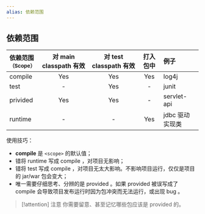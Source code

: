```yaml
---
alias: 依赖范围 
---
```


## 依赖范围 

| 依赖范围<br><small>（Scope）</small> | 对 main classpath 有效 | 对 test classpath 有效| 打入包中 | 例子 |
| :------- | :-: | :-: | :-: | :---- |
| compile  | Yes | Yes | Yes | log4j |
| test     | -   | Yes | -   | junit |
| privided | Yes | Yes | -   | servlet-api |
| runtime  | -   | -   | Yes | jdbc 驱动实现类 |


使用技巧：

- **compile** 是 `<scope>` 的默认值；
- 错将 runtime 写成 compile ，对项目无影响；
- 错将 test 写成 compile ，对项目无太大影响。不影响项目运行，仅仅是项目的 jar/war 包会变大；
- 唯一需要仔细思考、分辨的是 provided 。如果 provided 被误写成了 compile 会导致项目发布运行时因为包冲突而无法运行，或出现 bug 。

> [!attention] 注意
> 你需要留意、甚至记忆哪些包应该是 provided 的。

